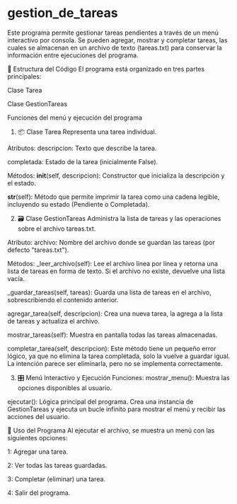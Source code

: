 # gestion_de_tareas
Este programa permite gestionar tareas pendientes a través de un menú interactivo por consola. Se pueden agregar, mostrar y completar tareas, las cuales se almacenan en un archivo de texto (tareas.txt) para conservar la información entre ejecuciones del programa.

🧱 Estructura del Código
El programa está organizado en tres partes principales:

Clase Tarea

Clase GestionTareas

Funciones del menú y ejecución del programa

1. 📦 Clase Tarea
Representa una tarea individual.

Atributos:
descripcion: Texto que describe la tarea.

completada: Estado de la tarea (inicialmente False).

Métodos:
__init__(self, descripcion): Constructor que inicializa la descripción y el estado.

__str__(self): Método que permite imprimir la tarea como una cadena legible, incluyendo su estado (Pendiente o Completada).

2. 🗃️ Clase GestionTareas
Administra la lista de tareas y las operaciones sobre el archivo tareas.txt.

Atributo:
archivo: Nombre del archivo donde se guardan las tareas (por defecto "tareas.txt").

Métodos:
_leer_archivo(self):
Lee el archivo línea por línea y retorna una lista de tareas en forma de texto. Si el archivo no existe, devuelve una lista vacía.

_guardar_tareas(self, tareas):
Guarda una lista de tareas en el archivo, sobrescribiendo el contenido anterior.

agregar_tarea(self, descripcion):
Crea una nueva tarea, la agrega a la lista de tareas y actualiza el archivo.

mostrar_tareas(self):
Muestra en pantalla todas las tareas almacenadas.

completar_tarea(self, descripcion):
Este método tiene un pequeño error lógico, ya que no elimina la tarea completada, solo la vuelve a guardar igual. La intención parece ser eliminarla, pero no se implementa correctamente.

3. 🎛️ Menú Interactivo y Ejecución
Funciones:
mostrar_menu(): Muestra las opciones disponibles al usuario.

ejecutar(): Lógica principal del programa. Crea una instancia de GestionTareas y ejecuta un bucle infinito para mostrar el menú y recibir las acciones del usuario.

📂 Uso del Programa
Al ejecutar el archivo, se muestra un menú con las siguientes opciones:

1: Agregar una tarea.

2: Ver todas las tareas guardadas.

3: Completar (eliminar) una tarea.

4: Salir del programa.
